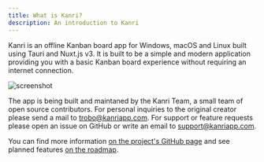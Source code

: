 ```yaml
---
title: What is Kanri?
description: An introduction to Kanri
---
```


Kanri is an offline Kanban board app for Windows, macOS and Linux built using Tauri and Nuxt.js v3.
It is built to be a simple and modern application providing you with a basic Kanban board experience without requiring an internet connection.

![screenshot](/kanri_screenshot.webp)

The app is being built and maintaned by the Kanri Team, a small team of open source contributors. For personal inquiries to the original creator please send a mail to trobo@kanriapp.com. For support or feature requests please open an issue on GitHub or write an email to support@kanriapp.com.

You can find more information [on the project's GitHub page](https://github.com/kanriapp/kanri) and see planned features [on the roadmap](https://github.com/users/trobonox/projects/1/views/1).
